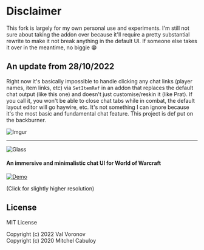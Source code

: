 # Disclaimer

This fork is largely for my own personal use and experiments. I'm still not sure about taking the addon over because it'll require a pretty substantial rewrite to make it not break anything in the default UI. If someone else takes it over in the meantime, no biggie 😁

## An update from 28/10/2022

Right now it's basically impossible to handle clicking any chat links (player names, item links, etc) via `SetItemRef` in an addon that replaces the default chat output (like this one) and doesn't just customise/reskin it (like Prat). If you call it, you won't be able to close chat tabs while in combat, the default layout editor will go haywire, etc. It's not something I can ignore because it's the most basic and fundamental chat feature. This project is def put on the backburner. 


![Imgur](https://i.imgur.com/D6vpWG6.png)

---

![Glass](https://user-images.githubusercontent.com/3102758/90884068-9549a600-e3e1-11ea-944f-481bd894560e.png)

#### An immersive and minimalistic chat UI for World of Warcraft

[![Demo](https://thumbs.gfycat.com/SkinnyPopularIsabellineshrike-size_restricted.gif)](https://gfycat.com/skinnypopularisabellineshrike)

(Click for slightly higher resolution)

## License

MIT License

Copyright (c) 2022 Val Voronov  
Copyright (c) 2020 Mitchel Cabuloy
